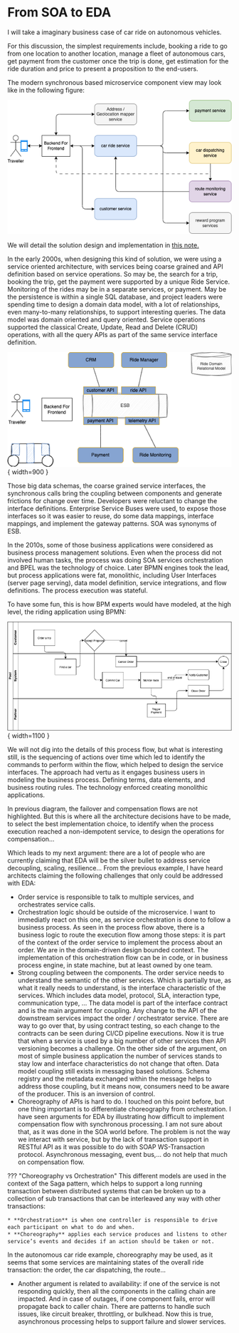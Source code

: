 # From SOA to EDA

I will take a imaginary business case of car ride on autonomous vehicles. 

For this discussion, the simplest requirements include, booking a ride to go from one location to another location, manage a fleet of autonomous cars, get payment from the customer once the trip is done, get estimation for the ride duration and price to present a proposition to the end-users.   

The modern synchronous based microservice component view may look like in the following figure:

![](./diagrams/classical-sync-arch.drawio.png)

We will detail the solution design and implementation in [this note.](../solutions/autonomous-car/index.md)

In the early 2000s, when designing this kind of solution, we were using a service oriented architecture, with services being coarse grained and API definition based on service operations. So may be, the search for a trip, booking the trip, get the payment were supported by a unique Ride Service. Monitoring of the rides may be in a separate services, or payment. May be the persistence is within a single SQL database, and project leaders were spending time to design a domain data model, with a lot of relationships, even many-to-many relationships, to support interesting queries. The data model was domain oriented and query oriented. Service operations supported the classical Create, Update, Read and Delete (CRUD) operations, with all the query APIs as part of the same service interface definition.

![](./diagrams/soa-based-solution.drawio.png){ width=900 }

Those big data schemas, the coarse grained service interfaces, the synchronous calls bring the coupling between components and generate frictions for change over time. Developers were reluctant to change the interface definitions. Enterprise Service Buses were used, to expose those interfaces so it was easier to reuse, do some data mappings, interface mappings, and implement the gateway patterns. SOA was synonyms of ESB.

In the 2010s, some of those business applications were considered as business process management solutions. Even when the process did not involved human tasks, the process was doing SOA services orchestration and BPEL was the technology of choice. Later BPMN engines took the lead, but process applications were fat, monolithic, including User Interfaces (server page serving), data model definition, service integrations, and flow definitions. The process execution was stateful.

To have some fun, this is how BPM experts would have modeled, at the high level, the riding application using BPMN:

![](./diagrams/classical-bpm.drawio.png){ width=1100 }

We will not dig into the details of this process flow, but what is interesting still, is the sequencing of actions over time which led to identify the commands to perform within the flow, which helped to design the service interfaces. The approach had vertu as it engages business users in modeling the business process. Defining terms, data elements, and business routing rules. The technology enforced creating monolithic applications.  

In previous diagram, the failover and compensation flows are not highlighted. But this is where all the architecture decisions have to be made, to select the best implementation choice, to identify when the process execution reached a non-idempotent service, to design the operations for compensation... 

Which leads to my next argument: there are a lot of people who are currently claiming that EDA will be the silver bullet to address service decoupling, scaling, resilience... From the previous example, I have heard architects claiming the following challenges that only could be addressed with EDA:

* Order service is responsible to talk to multiple services, and orchestrates service calls. 
* Orchestration logic should be outside of the microservice. I want to immediatly react on this one, as service orchestration is done to follow a business process. As seen in the process flow above, there is a business logic to route the execution flow among those steps: it is part of the context of the order service to implement the process about an order. We are in the domain-driven design bounded context. The implementation of this orchestration flow can be in code, or in business process engine, in state machine, but at least owned by one team.
* Strong coupling between the components. The order service needs to understand the semantic of the other services. Which is partially true, as what it really needs to understand, is the interface characteristic of the services. Which includes data model, protocol, SLA, interaction type, communication type, ... The data model is part of the interface contract and is the main argument for coupling. Any change to the API of the downstream services impact the order / orchestrator service. There are way to go over that, by using contract testing, so each change to the contracts can be seen during CI/CD pipeline executions. Now it is true that when a service is used by a big number of other services then API versioning becomes a challenge. On the other side of the argument, on most of simple business application the number of services stands to stay low and interface characteristics do not change that often. Data model coupling still exists in messaging based solutions. Schema registry and the metadata exchanged within the message helps to address those coupling, but it means now, consumers need to be aware of the producer. This is an inversion of control. 
* Choreography of APIs is hard to do. I touched on this point before, but one thing important is to differentiate choreography from orchestration. I have seen arguments for EDA by illustrating how difficult to implement compensation flow with synchronous processing. I am not sure about that, as it was done in the SOA world before. The problem is not the way we interact with service, but by the lack of transaction support in RESTful API as it was possible to do with SOAP WS-Transaction protocol. Asynchronous messaging, event bus,... do not help that much on compensation flow. 

??? "Choreography vs Orchestration"
    This different models are used in the context of the Saga pattern, which helps to support a long running transaction between distributed systems that can be broken up to a collection of sub transactions that can be interleaved any way with other transactions:

    * **Orchestration** is when one controller is responsible to drive each participant on what to do and when. 
    * **Choreography** applies each service produces and listens to other service’s events and decides if an action should be taken or not.

In the autonomous car ride example, choreography may be used, as it seems that some services are maintaining states of the overall ride transaction: the order, the car dispatching, the route...

* Another argument is related to availability: if one of the service is not responding quickly, then all the components in the calling chain are impacted. And in case of outages, if one component fails, error will propagate back to caller chain. There are patterns to handle such issues, like circuit breaker, throttling, or bulkhead. Now this is true, asynchronous processing helps to support failure and slower services.



